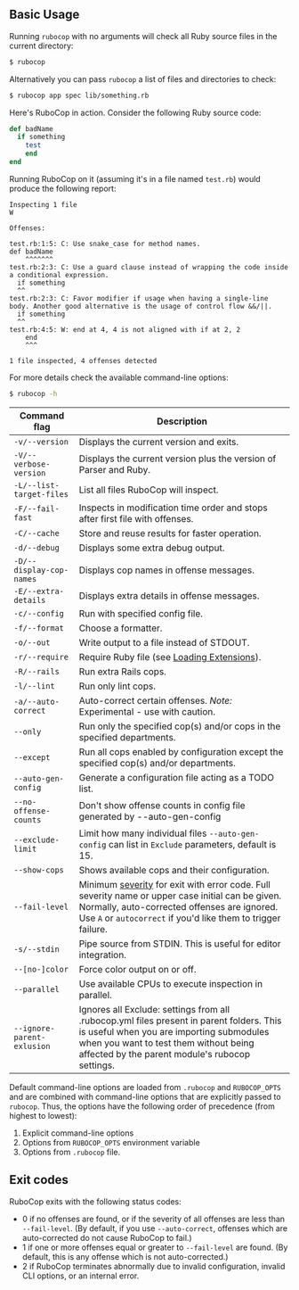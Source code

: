 ## Basic Usage

Running `rubocop` with no arguments will check all Ruby source files
in the current directory:

```sh
$ rubocop
```

Alternatively you can pass `rubocop` a list of files and directories to check:

```sh
$ rubocop app spec lib/something.rb
```

Here's RuboCop in action. Consider the following Ruby source code:

```ruby
def badName
  if something
    test
    end
end
```

Running RuboCop on it (assuming it's in a file named `test.rb`) would produce the following report:

```
Inspecting 1 file
W

Offenses:

test.rb:1:5: C: Use snake_case for method names.
def badName
    ^^^^^^^
test.rb:2:3: C: Use a guard clause instead of wrapping the code inside a conditional expression.
  if something
  ^^
test.rb:2:3: C: Favor modifier if usage when having a single-line body. Another good alternative is the usage of control flow &&/||.
  if something
  ^^
test.rb:4:5: W: end at 4, 4 is not aligned with if at 2, 2
    end
    ^^^

1 file inspected, 4 offenses detected
```

For more details check the available command-line options:

```sh
$ rubocop -h
```

Command flag               | Description
---------------------------|------------------------------------------------------------
`-v/--version`             | Displays the current version and exits.
`-V/--verbose-version`     | Displays the current version plus the version of Parser and Ruby.
`-L/--list-target-files`   | List all files RuboCop will inspect.
`-F/--fail-fast`           | Inspects in modification time order and stops after first file with offenses.
`-C/--cache`               | Store and reuse results for faster operation.
`-d/--debug`               | Displays some extra debug output.
`-D/--display-cop-names`   | Displays cop names in offense messages.
`-E/--extra-details`       | Displays extra details in offense messages.
`-c/--config`              | Run with specified config file.
`-f/--format`              | Choose a formatter.
`-o/--out`                 | Write output to a file instead of STDOUT.
`-r/--require`             | Require Ruby file (see [Loading Extensions](#loading-extensions)).
`-R/--rails`               | Run extra Rails cops.
`-l/--lint`                | Run only lint cops.
`-a/--auto-correct`        | Auto-correct certain offenses. *Note:* Experimental - use with caution.
`--only`                   | Run only the specified cop(s) and/or cops in the specified departments.
`--except`                 | Run all cops enabled by configuration except the specified cop(s) and/or departments.
`--auto-gen-config`        | Generate a configuration file acting as a TODO list.
`--no-offense-counts`      | Don't show offense counts in config file generated by --auto-gen-config
`--exclude-limit`          | Limit how many individual files `--auto-gen-config` can list in `Exclude` parameters, default is 15.
`--show-cops`              | Shows available cops and their configuration.
`--fail-level`             | Minimum [severity](#severity) for exit with error code. Full severity name or upper case initial can be given. Normally, auto-corrected offenses are ignored. Use `A` or `autocorrect` if you'd like them to trigger failure.
`-s/--stdin`               | Pipe source from STDIN. This is useful for editor integration.
`--[no-]color`             | Force color output on or off.
`--parallel`               | Use available CPUs to execute inspection in parallel.
`--ignore-parent-exlusion` | Ignores all Exclude: settings from all .rubocop.yml files present in parent folders. This is useful when you are importing submodules when you want to test them without being affected by the parent module's rubocop settings.

Default command-line options are loaded from `.rubocop` and `RUBOCOP_OPTS` and are combined with command-line options that are explicitly passed to `rubocop`.
Thus, the options have the following order of precedence (from highest to lowest):

1. Explicit command-line options
2. Options from `RUBOCOP_OPTS` environment variable
3. Options from `.rubocop` file.

## Exit codes

RuboCop exits with the following status codes:

- 0 if no offenses are found, or if the severity of all offenses are less than
  `--fail-level`. (By default, if you use `--auto-correct`, offenses which are
  auto-corrected do not cause RuboCop to fail.)
- 1 if one or more offenses equal or greater to `--fail-level` are found. (By
  default, this is any offense which is not auto-corrected.)
- 2 if RuboCop terminates abnormally due to invalid configuration, invalid CLI
  options, or an internal error.
